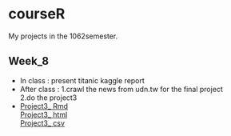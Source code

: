 # courseR

My projects in the 1062semester.

Week_8
------
* In class : present titanic kaggle report
* After class : 1.crawl the news from udn.tw for the final project <br />
                2.do the project3<br />
* [Project3_ Rmd](https://dppss90008.github.io/NTU-CSX-DataScience--Group5/Project3/project_3.Rmd)<br />
  [Project3_ html](https://dppss90008.github.io/NTU-CSX-DataScience--Group5/Project3/project_3.nb.html)<br />
  [Project3_ csv](https://dppss90008.github.io/NTU-CSX-DataScience--Group5/Project3/answer.csv)<br />
